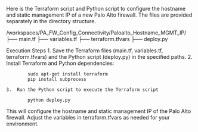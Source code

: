Here is the Terraform script and Python script to configure the hostname and static management IP of a new Palo Alto firewall. The files are provided separately in the directory structure.

/workspaces/PA_FW_Config_Connectivity/Paloalto_Hostname_MGMT_IP/
├── main.tf
├── variables.tf
├── terraform.tfvars
├── deploy.py

Execution Steps
    1.  Save the Terraform files (main.tf, variables.tf, terraform.tfvars) and the Python script (deploy.py) in the specified paths.
    2.  Install Terraform and Python dependencies:

            sudo apt-get install terraform
            pip install subprocess

    3.  Run the Python script to execute the Terraform script

            python deploy.py

This will configure the hostname and static management IP of the Palo Alto firewall. Adjust the variables in terraform.tfvars as needed for your environment.  
